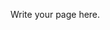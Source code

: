 <!--
.. title: About
.. slug: about
.. date: 2019-04-07 00:10:58 UTC-04:00
.. tags: 
.. category: 
.. link: 
.. description: 
.. type: text
-->

Write your page here.
